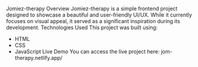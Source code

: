 Jomiez-therapy
Overview
Jomiez-therapy is a simple frontend project designed to showcase a beautiful and user-friendly UI/UX. While it currently focuses on visual appeal, it served as a significant inspiration during its development.
Technologies Used
This project was built using:
 * HTML
 * CSS
 * JavaScript
Live Demo
You can access the live project here: jom-therapy.netlify.app/
